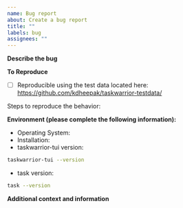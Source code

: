```yaml
---
name: Bug report
about: Create a bug report
title: ""
labels: bug
assignees: ""
---
```


<!-- Thank you for taking the time to fill out a bug report. -->

**Describe the bug**

<!-- A clear and concise description of what the bug is with screenshots if available. -->

**To Reproduce**

- [ ] Reproducible using the test data located here: <https://github.com/kdheepak/taskwarrior-testdata/>

Steps to reproduce the behavior:

<!--
Please provide a minimal working example of the bug with screenshots if possible.

You can set the TASKDATA and TASKRC environment variables to point to a different location for temporary fresh taskwarrior session.

You can use the following fake task list to reproduce your error:

```bash
git clone https://github.com/kdheepak/taskwarrior-testdata/
```

After you clone the above repository, run the following lines in your shell.

```bash
export TASKRC=`pwd`/taskwarrior-testdata/.taskrc
export TASKDATA=`pwd`/taskwarrior-testdata/.task
```

Then run the following:

```bash
task import `pwd`/taskwarrior-testdata/export.json
```

See taskwarrior documentation for more information.

Use your favorite tool to generate a screenshot or a gif of the error.
-->

**Environment (please complete the following information):**

- Operating System: <!-- Windows | Mac | Linux -->
- Installation: <!-- github releases | homebrew | arch | zinit -->
- taskwarrior-tui version:

```bash
taskwarrior-tui --version
```
- task version:

```bash
task --version
```

**Additional context and information**

<!--
Please provide detailed stacktraces, screenshot, etc here.
If `taskwarrior-tui` crashes, you can set the RUST_BACKTRACE=1 for a detailed stacktrace.
-->
